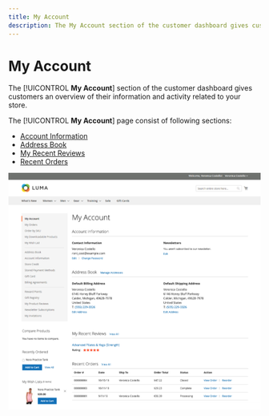 ```yaml
---
title: My Account
description: The My Account section of the customer dashboard gives customers an overview of their information and activity related to your store.
---
```


# My Account

The [!UICONTROL **My Account**] section of the customer dashboard gives customers an overview of their information and activity related to your store.

The [!UICONTROL **My Account**] page consist of following sections:

* [Account Information](../customers/account-dashboard-account-information.md)
* [Address Book](../customers/account-dashboard-address-book.md)
* [My Recent Reviews](https://docs.magento.com/user-guide/customers/account-dashboard-my-product-reviews.html)
* [Recent Orders](https://docs.magento.com/user-guide/customers/account-dashboard-my-orders.html)

![My Account](assets/account-dashboard-my-account.png)
